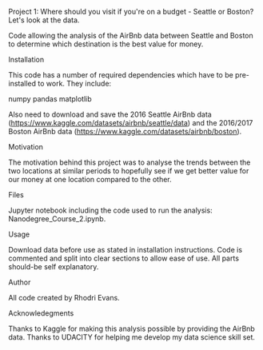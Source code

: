 
Project 1: Where should you visit if you're on a budget - Seattle or Boston? Let's look at the data.

Code allowing the analysis of the AirBnb data between Seattle and Boston to determine which destination is the best value for money.

Installation

This code has a number of required dependencies which have to be pre-installed to work. They include:

numpy
pandas
matplotlib

Also need to download and save the 2016 Seattle AirBnb data (https://www.kaggle.com/datasets/airbnb/seattle/data) and the 2016/2017 Boston AirBnb data (https://www.kaggle.com/datasets/airbnb/boston). 

Motivation 

The motivation behind this project was to analyse the trends between the two locations at similar periods to hopefully see if we get better value for our money at one location compared to the other. 

Files

Jupyter notebook including the code used to run the analysis: Nanodegree_Course_2.ipynb.

Usage

Download data before use as stated in installation instructions. Code is commented and split into clear sections to allow ease of use. All parts should-be self explanatory.

Author

All code created by Rhodri Evans.

Acknowledegments

Thanks to Kaggle for making this analysis possible by providing the AirBnb data. Thanks to UDACITY for helping me develop my data science skill set.
